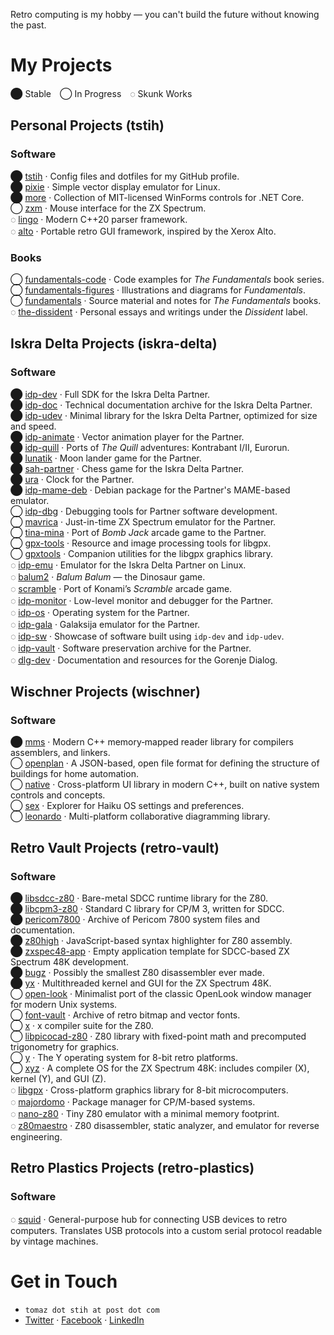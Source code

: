 Retro computing is my hobby — you can't build the future without knowing the past.

# My Projects

⬤ Stable ◯ In Progress ◌ Skunk Works

## Personal Projects (tstih)

### Software

⬤ [tstih](https://github.com/tstih/tstih) · Config files and dotfiles for my GitHub profile.  
⬤ [pixie](https://github.com/tstih/pixie) · Simple vector display emulator for Linux.  
⬤ [more](https://github.com/tstih/more) · Collection of MIT-licensed WinForms controls for .NET Core.  
◯ [zxm](https://github.com/tstih/zxm) · Mouse interface for the ZX Spectrum.  
◌ [lingo](https://github.com/tstih/lingo) · Modern C++20 parser framework.  
◌ [alto](https://github.com/tstih/alto) · Portable retro GUI framework, inspired by the Xerox Alto.

### Books

◯ [fundamentals-code](https://github.com/tstih/fundamentals-code) · Code examples for _The Fundamentals_ book series.  
◯ [fundamentals-figures](https://github.com/tstih/fundamentals-figures) · Illustrations and diagrams for _Fundamentals_.  
◯ [fundamentals](https://github.com/tstih/fundamentals) · Source material and notes for _The Fundamentals_ books.  
◌ [the-dissident](https://github.com/tstih/the-dissident) · Personal essays and writings under the _Dissident_ label.

## Iskra Delta Projects (iskra-delta)

### Software

⬤ [idp-dev](https://github.com/iskra-delta/idp-dev) · Full SDK for the Iskra Delta Partner.  
⬤ [idp-doc](https://github.com/iskra-delta/idp-doc) · Technical documentation archive for the Iskra Delta Partner.  
⬤ [idp-udev](https://github.com/iskra-delta/idp-udev) · Minimal library for the Iskra Delta Partner, optimized for size and speed.  
⬤ [idp-animate](https://github.com/iskra-delta/idp-animate) · Vector animation player for the Partner.  
⬤ [idp-quill](https://github.com/iskra-delta/idp-quill) · Ports of _The Quill_ adventures: Kontrabant I/II, Eurorun.  
⬤ [lunatik](https://github.com/iskra-delta/lunatik) · Moon lander game for the Partner.  
⬤ [sah-partner](https://github.com/iskra-delta/sah-partner) · Chess game for the Iskra Delta Partner.  
⬤ [ura](https://github.com/iskra-delta/ura) · Clock for the Partner.  
⬤ [idp-mame-deb](https://github.com/iskra-delta/idp-mame-deb) · Debian package for the Partner's MAME-based emulator.  
◯ [idp-dbg](https://github.com/iskra-delta/idp-dbg) · Debugging tools for Partner software development.  
◯ [mavrica](https://github.com/iskra-delta/mavrica) · Just-in-time ZX Spectrum emulator for the Partner.  
◯ [tina-mina](https://github.com/iskra-delta/tina-mina) · Port of _Bomb Jack_ arcade game to the Partner.  
◯ [gpx-tools](https://github.com/iskra-delta/gpx-tools) · Resource and image processing tools for libgpx.  
◯ [gpxtools](https://github.com/iskra-delta/gpxtools) · Companion utilities for the libgpx graphics library.  
◌ [idp-emu](https://github.com/iskra-delta/idp-emu) · Emulator for the Iskra Delta Partner on Linux.  
◌ [balum2](https://github.com/iskra-delta/balum2) · _Balum Balum_ — the Dinosaur game.  
◌ [scramble](https://github.com/iskra-delta/scramble) · Port of Konami’s _Scramble_ arcade game.  
◌ [idp-monitor](https://github.com/iskra-delta/idp-monitor) · Low-level monitor and debugger for the Partner.  
◌ [idp-os](https://github.com/iskra-delta/idp-os) · Operating system for the Partner.  
◌ [idp-gala](https://github.com/iskra-delta/idp-gala) · Galaksija emulator for the Partner.  
◌ [idp-sw](https://github.com/iskra-delta/idp-sw) · Showcase of software built using `idp-dev` and `idp-udev`.  
◌ [idp-vault](https://github.com/iskra-delta/idp-vault) · Software preservation archive for the Partner.  
◌ [dlg-dev](https://github.com/iskra-delta/dlg-dev) · Documentation and resources for the Gorenje Dialog.

## Wischner Projects (wischner)

### Software

⬤ [mms](https://github.com/wischner/mms) · Modern C++ memory‑mapped reader library for compilers assemblers, and linkers.  
◯ [openplan](https://github.com/wischner/openplan) · A JSON-based, open file format for defining the structure of buildings for home automation.  
◯ [native](https://github.com/wischner/native) · Cross-platform UI library in modern C++, built on native system controls and concepts.  
◯ [sex](https://github.com/wischner/sex) · Explorer for Haiku OS settings and preferences.  
◯ [leonardo](https://github.com/wischner/leonardo) · Multi-platform collaborative diagramming library.

## Retro Vault Projects (retro-vault)

### Software

⬤ [libsdcc-z80](https://github.com/retro-vault/libsdcc-z80) · Bare-metal SDCC runtime library for the Z80.  
⬤ [libcpm3-z80](https://github.com/retro-vault/libcpm3-z80) · Standard C library for CP/M 3, written for SDCC.  
⬤ [pericom7800](https://github.com/retro-vault/pericom7800) · Archive of Pericom 7800 system files and documentation.  
⬤ [z80high](https://github.com/retro-vault/z80high) · JavaScript-based syntax highlighter for Z80 assembly.  
⬤ [zxspec48-app](https://github.com/retro-vault/zxspec48-app) · Empty application template for SDCC-based ZX Spectrum 48K development.  
⬤ [bugz](https://github.com/retro-vault/bugz) · Possibly the smallest Z80 disassembler ever made.  
⬤ [yx](https://github.com/retro-vault/yx) · Multithreaded kernel and GUI for the ZX Spectrum 48K.  
◯ [open-look](https://github.com/retro-vault/open-look) · Minimalist port of the classic OpenLook window manager for modern Unix systems.  
◯ [font-vault](https://github.com/retro-vault/font-vault) · Archive of retro bitmap and vector fonts.  
◯ [x](https://github.com/retro-vault/x) · x compiler suite for the Z80.  
◯ [libpicocad-z80](https://github.com/retro-vault/libpicocad-z80) · Z80 library with fixed-point math and precomputed trigonometry for graphics.  
◯ [y](https://github.com/retro-vault/y) · The Y operating system for 8-bit retro platforms.  
◯ [xyz](https://github.com/retro-vault/xyz) · A complete OS for the ZX Spectrum 48K: includes compiler (X), kernel (Y), and GUI (Z).  
◌ [libgpx](https://github.com/retro-vault/libgpx) · Cross-platform graphics library for 8-bit microcomputers.  
◌ [majordomo](https://github.com/retro-vault/majordomo) · Package manager for CP/M-based systems.  
◌ [nano-z80](https://github.com/retro-vault/nano-z80) · Tiny Z80 emulator with a minimal memory footprint.  
◌ [z80maestro](https://github.com/retro-vault/z80maestro) · Z80 disassembler, static analyzer, and emulator for reverse engineering.

## Retro Plastics Projects (retro-plastics)

### Software

◌ [squid](https://github.com/retro-plastics/squid) · General-purpose hub for connecting USB devices to retro computers. Translates USB protocols into a custom serial protocol readable by vintage machines.

# Get in Touch

- `tomaz dot stih at post dot com`
- [Twitter](https://twitter.com/tomazstih) · [Facebook](https://www.facebook.com/tomaz.stih) · [LinkedIn](https://www.linkedin.com/in/tomaz-stih/)
